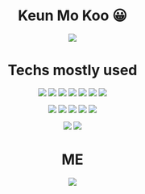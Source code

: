 <h1 align="center">
Keun Mo Koo 😀 
</h1>

<p align="center">
  <img src="https://camo.githubusercontent.com/62c175d90bcecb06ff771c5fc81d0b4f57ec9a42e9254ac0b4f2314789b2369d/68747470733a2f2f63617073756c652d72656e6465722e76657263656c2e6170702f6170693f747970653d726f756e64656426636f6c6f723d6772616469656e74266865696768743d3330302673656374696f6e3d68656164657226746578743d2532304869253230746865726525323026666f6e7453697a653d3830267465787442673d7472756526616e696d6174696f6e3d66616465496e" />
</p>
 <h1 align="center">
  Techs mostly used 
</h1>

<p align="center">
  <img src="https://img.shields.io/badge/HTML5-E34F26?style=flat-square&logo=HTML5&logoColor=white"/>
  <img src="https://img.shields.io/badge/CSS3-1572B6?style=flat-square&logo=CSS3&logoColor=white"/>
  <img src="https://img.shields.io/badge/JavaScript-F7DF1E?style=flat-square&logo=JavaScript&logoColor=white"/>
  <img src="https://img.shields.io/badge/React-61DAFB?style=flat-square&logo=React&logoColor=white"/>
  <img src="https://img.shields.io/badge/PHP-777BB4?style=flat-square&logo=React&logoColor=white"/>
  <img src="https://img.shields.io/badge/MySql-4479A1?style=flat-square&logo=React&logoColor=white"/>
  <img src="https://img.shields.io/badge/ Node.js-339933?style=flat-square&logo=Node.js&logoColor=white"/>
  
 </p>

<p align="center">
   <img src="https://img.shields.io/badge/MongoDB-47A248?style=flat-square&logo=MongoDB&logoColor=white"/>
  <img src="https://img.shields.io/badge/Python-3776AB?style=flat-square&logo=Python&logoColor=white"/>
  <img src="https://img.shields.io/badge/IBM-054ADA?style=flat-square&logo=IBM&logoColor=white"/>
  <img src="https://img.shields.io/badge/AWS-232F3E?style=flat-square&logo=Amazon-AWS&logoColor=white"/>
  <img src="https://img.shields.io/badge/Azure-0089D6?style=flat-square&logo=Microsoft-Azure&logoColor=white"/>
</p>

<p align="center">
  <img src="https://img.shields.io/badge/Dart-0175C2?style=flat-square&logo=Dart&logoColor=white"/>
  <img src="https://img.shields.io/badge/Flutter-02569B?style=flat-square&logo=Flutter&logoColor=white"/>
</p>


<h1 align="center">
  ME
</h1>

<p align="center">
  <a href="https://instagram.com/9geun9geun"><img src="https://img.shields.io/badge/Instagram-E4405F?style=flat-square&logo=Instagram&logoColor=white&link=https://instagram.com/9geun9geun"/>

</p>

